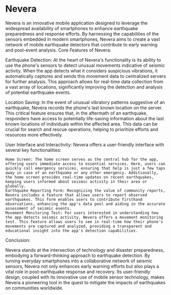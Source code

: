 # Nevera

Nevera is an innovative mobile application designed to leverage the widespread availability of smartphones to enhance earthquake preparedness and response efforts. By harnessing the capabilities of the sensors embedded in modern smartphones, Nevera aims to create a vast network of mobile earthquake detectors that contribute to early warning and post-event analysis.
Core Features of Nevera:

Earthquake Detection: At the heart of Nevera's functionality is its ability to use the phone's sensors to detect unusual movements indicative of seismic activity. When the app detects what it considers suspicious vibrations, it automatically captures and sends this movement data to centralized servers for further analysis. This approach allows for real-time data collection from a vast array of locations, significantly improving the detection and analysis of potential earthquake events.

Location Saving: In the event of unusual vibratory patterns suggestive of an earthquake, Nevera records the phone's last known location on the server. This critical feature ensures that, in the aftermath of an earthquake, responders have access to potentially life-saving information about the last known locations of individuals within the affected area. This data can be crucial for search and rescue operations, helping to prioritize efforts and resources more effectively.

User Interface and Interactivity: Nevera offers a user-friendly interface with several key functionalities:

    Home Screen: The home screen serves as the central hub for the app, offering users immediate access to essential services. Here, users can quickly call emergency services, ensuring that help is just a few taps away in case of an earthquake or any other emergency. Additionally, the home screen provides real-time updates on recent earthquakes, keeping users informed about seismic activity in their area or globally.
    Earthquake Reporting Form: Recognizing the value of community reports, Nevera includes a feature that allows users to report observed earthquakes. This form enables users to contribute firsthand observations, enhancing the app's data pool and aiding in the accurate assessment of seismic events.
    Movement Monitoring Test: For users interested in understanding how the app detects seismic activity, Nevera offers a movement monitoring test. This feature allows users to see in real-time how their phone's movements are captured and analyzed, providing a transparent and educational insight into the app's detection capabilities.

Conclusion:

Nevera stands at the intersection of technology and disaster preparedness, embodying a forward-thinking approach to earthquake detection. By turning everyday smartphones into a collaborative network of seismic sensors, Nevera not only enhances early warning efforts but also plays a vital role in post-earthquake response and recovery. Its user-friendly design, coupled with its innovative use of mobile sensor technology, makes Nevera a pioneering tool in the quest to mitigate the impacts of earthquakes on communities worldwide.
